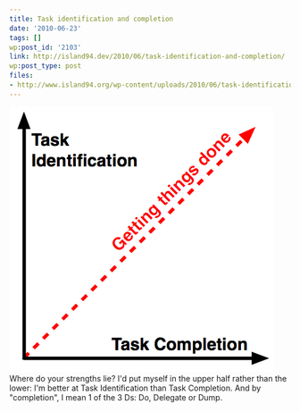 ```yaml
---
title: Task identification and completion
date: '2010-06-23'
tags: []
wp:post_id: '2103'
link: http://island94.dev/2010/06/task-identification-and-completion/
wp:post_type: post
files:
- http://www.island94.org/wp-content/uploads/2010/06/task-identification-and-completion.png
---
```


[ ![](2010-06-23-Task-identification-and-completion/task-identification-and-completion.png "task identification and completion") ](2010-06-23-Task-identification-and-completion/task-identification-and-completion.png)Where do your strengths lie? I'd put myself in the upper half rather than the lower: I'm better at Task Identification than Task Completion. And by "completion", I mean 1 of the 3 Ds: Do, Delegate or Dump.